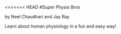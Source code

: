 <<<<<<< HEAD
#Super Physio Bros

by Neel Chaudhari and Jay Ray

Learn about human physiology in a fun and easy way!